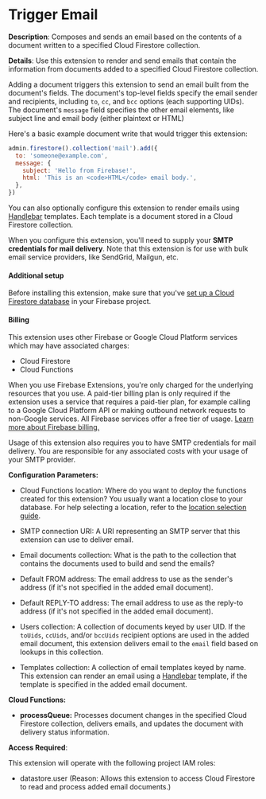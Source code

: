 # Trigger Email

**Description**: Composes and sends an email based on the contents of a document written to a specified Cloud Firestore collection.



**Details**: Use this extension to render and send emails that contain the information from documents added to a specified Cloud Firestore collection.

Adding a document triggers this extension to send an email built from the document's fields. The document's top-level fields specify the email sender and recipients, including `to`, `cc`, and `bcc` options (each supporting UIDs). The document's `message` field specifies the other email elements, like subject line and email body (either plaintext or HTML)

Here's a basic example document write that would trigger this extension:

```js
admin.firestore().collection('mail').add({
  to: 'someone@example.com',
  message: {
    subject: 'Hello from Firebase!',
    html: 'This is an <code>HTML</code> email body.',
  },
})
```

You can also optionally configure this extension to render emails using [Handlebar](https://handlebarsjs.com/) templates. Each template is a document stored in a Cloud Firestore collection.

When you configure this extension, you'll need to supply your **SMTP credentials for mail delivery**. Note that this extension is for use with bulk email service providers, like SendGrid, Mailgun, etc.

#### Additional setup

Before installing this extension, make sure that you've [set up a Cloud Firestore database](https://firebase.google.com/docs/firestore/quickstart) in your Firebase project.

#### Billing

This extension uses other Firebase or Google Cloud Platform services which may have associated charges:

- Cloud Firestore
- Cloud Functions

When you use Firebase Extensions, you're only charged for the underlying resources that you use. A paid-tier billing plan is only required if the extension uses a service that requires a paid-tier plan, for example calling to a Google Cloud Platform API or making outbound network requests to non-Google services. All Firebase services offer a free tier of usage. [Learn more about Firebase billing.](https://firebase.google.com/pricing)

Usage of this extension also requires you to have SMTP credentials for mail delivery. You are responsible for any associated costs with your usage of your SMTP provider.




**Configuration Parameters:**

* Cloud Functions location: Where do you want to deploy the functions created for this extension? You usually want a location close to your database. For help selecting a location, refer to the [location selection guide](https://firebase.google.com/docs/functions/locations).

* SMTP connection URI: A URI representing an SMTP server that this extension can use to deliver email.

* Email documents collection: What is the path to the collection that contains the documents used to build and send the emails?

* Default FROM address: The email address to use as the sender's address (if it's not specified in the added email document).

* Default REPLY-TO address: The email address to use as the reply-to address (if it's not specified in the added email document).

* Users collection: A collection of documents keyed by user UID. If the `toUids`, `ccUids`, and/or `bccUids` recipient options are used in the added email document, this extension delivers email to the `email` field based on lookups in this collection.

* Templates collection: A collection of email templates keyed by name. This extension can render an email using a [Handlebar](https://handlebarsjs.com/) template, if the template is specified in the added email document.



**Cloud Functions:**

* **processQueue:** Processes document changes in the specified Cloud Firestore collection, delivers emails, and updates the document with delivery status information.



**Access Required**:



This extension will operate with the following project IAM roles:

* datastore.user (Reason: Allows this extension to access Cloud Firestore to read and process added email documents.)
